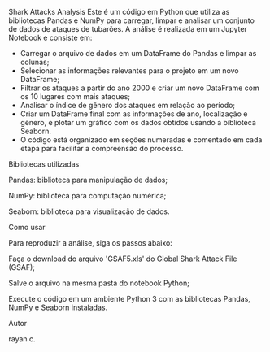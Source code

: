 Shark Attacks Analysis
Este é um código em Python que utiliza as bibliotecas Pandas e NumPy para carregar, limpar e analisar um conjunto de dados de ataques de tubarões. 
A análise é realizada em um Jupyter Notebook e consiste em:

- Carregar o arquivo de dados em um DataFrame do Pandas e limpar as colunas;
- Selecionar as informações relevantes para o projeto em um novo DataFrame;
- Filtrar os ataques a partir do ano 2000 e criar um novo DataFrame com os 10 lugares com mais ataques;
- Analisar o índice de gênero dos ataques em relação ao período;
- Criar um DataFrame final com as informações de ano, localização e gênero, e plotar um gráfico com os dados obtidos usando a biblioteca Seaborn.
- O código está organizado em seções numeradas e comentado em cada etapa para facilitar a compreensão do processo.

Bibliotecas utilizadas

Pandas: biblioteca para manipulação de dados;

NumPy: biblioteca para computação numérica;

Seaborn: biblioteca para visualização de dados.

Como usar

Para reproduzir a análise, siga os passos abaixo:


Faça o download do arquivo 'GSAF5.xls' do Global Shark Attack File (GSAF);

Salve o arquivo na mesma pasta do notebook Python;

Execute o código em um ambiente Python 3 com as bibliotecas Pandas, NumPy e Seaborn instaladas.

Autor

rayan c.
